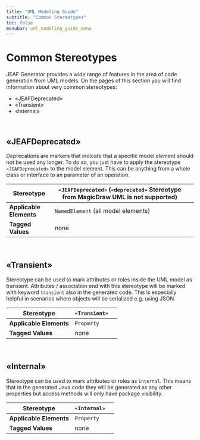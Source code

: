 ```yaml
---
title: "UML Modeling Guide"
subtitle: "Common Stereotypes"
toc: false
menubar: uml_modeling_guide_menu
---
```


# Common Stereotypes

JEAF Generator provides a wide range of features in the area of code generation from UML models. On the pages of this section you will find information about very common stereotypes:<br>

- «JEAFDeprecated»
- «Transient»
- «Internal»

<br>

## «JEAFDeprecated»

Deprecations are markers that indicate that a specific model element should not be used any longer. To do so, you just have to apply the stereotype `«JEAFDeprecated»` to the model element. This can be anything from a whole class or interface to an parameter of an operation.

| **Stereotype**          | `«JEAFDeprecated»` (`«deprecated»` Stereotype from MagicDraw UML is not supported) |     |
| ----------------------- | ---------------------------------------------------------------------------------- | --- |
| **Applicable Elements** | `NamedElement` (all model elements)                                                |     |
| **Tagged Values**       | none                                                                               |     |

<br>

## «Transient»

Stereotype can be used to mark attributes or roles inside the UML model as transient. Attributes / association end with this stereotype will be marked with keyword `transient` also in the generated code. This is especially helpful in scenarios where objects will be serialized e.g. using JSON.

| **Stereotype**          | `«Transient»` |     |
| ----------------------- | ------------- | --- |
| **Applicable Elements** | `Property`    |     |
| **Tagged Values**       | none          |     |

<br>

## «Internal»

Stereotype can be used to mark attributes or roles as `internal`. This means that in the generated Java code they will be generated as any other properties but access methods will only have package visibility.

| **Stereotype**          | `«Internal»` |     |
| ----------------------- | ------------ | --- |
| **Applicable Elements** | `Property`   |     |
| **Tagged Values**       | none         |     |

